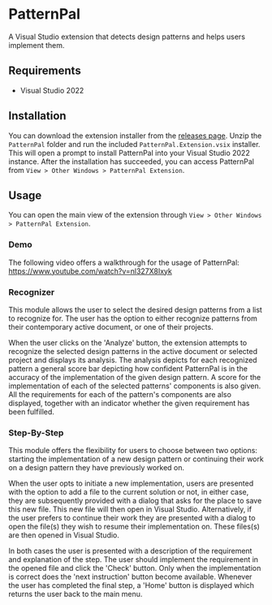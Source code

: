 # PatternPal

A Visual Studio extension that detects design patterns and helps users implement them.

## Requirements

- Visual Studio 2022

## Installation

You can download the extension installer from the [releases page]. Unzip the `PatternPal` folder and
run the included `PatternPal.Extension.vsix` installer. This will open a prompt to install
PatternPal into your Visual Studio 2022 instance. After the installation has succeeded, you can
access PatternPal from `View > Other Windows > PatternPal Extension`.

## Usage

You can open the main view of the extension through `View > Other Windows > PatternPal Extension`.

### Demo

The following video offers a walkthrough for the usage of PatternPal: 
https://www.youtube.com/watch?v=nl327X8Ixyk

### Recognizer

This module allows the user to select the desired design patterns from a list to recognize for. The user has the option to either recognize patterns from their contemporary active document, or one of their projects. 

When the user clicks on the 'Analyze' button, the extension attempts to recognize the selected design patterns in the active document or selected project and displays its analysis. The analysis depicts for each recognized pattern a general score bar depicting how confident PatternPal is in the accuracy of the implementation of the given design pattern. A score for the implementation of each of the selected patterns' components is also given. All the requirements for each of the pattern's components are also displayed, together with an indicator whether the given requirement has been fulfilled.

### Step-By-Step
This module offers the flexibility for users to choose between two options: starting the implementation of a new design pattern or continuing their work on a design pattern they have previously worked on.

When the user opts to initiate a new implementation, users are presented with the option to add a file to the current solution or not, in either case, they are subsequently provided with a dialog that asks for the place to save this new file. This new file will then open in Visual Studio. Alternatively, if the user prefers to continue their work they are presented with a dialog to open the file(s) they wish to resume their implementation on. These files(s) are then opened in Visual Studio.

In both cases the user is presented with a description of the requirement and explanation of the step. The user should implement the requirement in the opened file and click the 'Check' button. Only when the implementation is correct does the 'next instruction' button become available. Whenever the user has completed the final step, a 'Home' button is displayed which returns the user back to the main menu.

[releases page]: https://github.com/PatternPal/PatternPal/releases/latest
